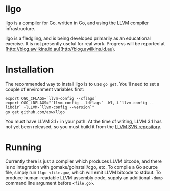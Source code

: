 # llgo

llgo is a compiler for [Go](http://golang.org), written in Go, and using the
[LLVM](http://llvm.org) compiler infrastructure.

llgo is a fledgling, and is being developed primarily as an educational
exercise. It is not presently useful for real work. Progress will be reported
at [http://blog.awilkins.id.au](http//blog.awilkins.id.au).

# Installation

The recommended way to install llgo is to use ```go get```. You'll need to set a
couple of environment variables first:

    export CGO_CFLAGS=`llvm-config --cflags`
    export CGO_LDFLAGS="`llvm-config --ldflags` -Wl,-L`llvm-config --libdir` -lLLVM-`llvm-config --version`"
    go get github.com/axw/llgo

You must have LLVM 3.1+ in your path. At the time of writing, LLVM 3.1 has not
yet been released, so you must build it from the
[LLVM SVN repository](http://llvm.org/docs/GettingStarted.html#checkout).

# Running

Currently there is just a compiler which produces LLVM bitcode, and there is no
integration with gomake/goinstall/cgo, etc. To compile a Go source file, simply
run ```llgo <file.go>```, which will emit LLVM bitcode to stdout. To produce
human-readable LLVM assembly code, supply an additional ```-dump``` command
line argument before ```<file.go>```.
    

